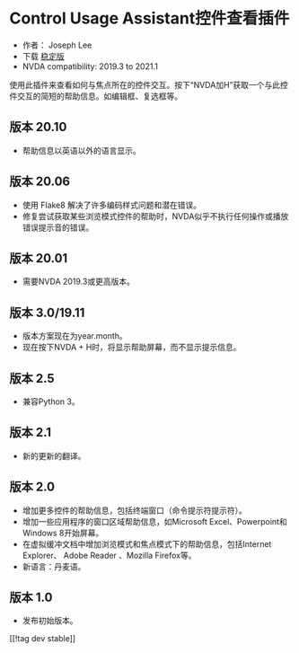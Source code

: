 # Control Usage Assistant控件查看插件 #

* 作者： Joseph Lee
* 下载 [稳定版][1]
* NVDA compatibility: 2019.3 to 2021.1

使用此插件来查看如何与焦点所在的控件交互。按下“NVDA加H”获取一个与此控件交互的简短的帮助信息。如编辑框、复选框等。

## 版本 20.10

* 帮助信息以英语以外的语言显示。

## 版本 20.06

* 使用 Flake8 解决了许多编码样式问题和潜在错误。
* 修复尝试获取某些浏览模式控件的帮助时，NVDA似乎不执行任何操作或播放错误提示音的错误。

## 版本 20.01

* 需要NVDA 2019.3或更高版本。

## 版本 3.0/19.11

* 版本方案现在为year.month。
* 现在按下NVDA + H时，将显示帮助屏幕，而不显示提示信息。

## 版本 2.5

* 兼容Python 3。

## 版本 2.1

* 新的更新的翻译。

## 版本 2.0

* 增加更多控件的帮助信息，包括终端窗口（命令提示符提示符）。
* 增加一些应用程序的窗口区域帮助信息，如Microsoft Excel、Powerpoint和Windows 8开始屏幕。
* 在虚拟缓冲文档中增加浏览模式和焦点模式下的帮助信息，包括Internet Explorer、 Adobe Reader 、Mozilla
  Firefox等。
* 新语言：丹麦语。

## 版本 1.0

* 发布初始版本。

[[!tag dev stable]]

[1]: https://addons.nvda-project.org/files/get.php?file=cua

[2]: https://addons.nvda-project.org/files/get.php?file=cua-dev
